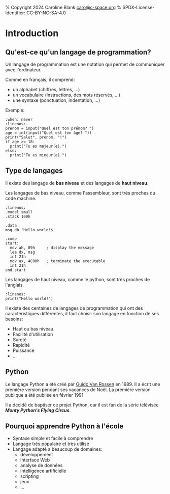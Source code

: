 % Copyright 2024 Caroline Blank <caro@c-space.org>
% SPDX-License-Identifier: CC-BY-NC-SA-4.0

# Introduction

## Qu'est-ce qu'un langage de programmation?

Un langage de programmation est une notation qui permet de communiquer avec
l'ordinateur.

Comme en français, il comprend:

- un alphabet (chiffres, lettres, ...)
- un vocabulaire (instructions, des mots réservés, ...)
- une syntaxe (ponctuation, indentation, ...)

Exemple:

```{exec} python
:when: never
:linenos:
prenom = input("Quel est ton prénom? ")
age = int(input("Quel est ton âge? "))
print("Salut", prenom, "!")
if age >= 18:
  print("Tu es majeur(e).")
else:
  print("Tu es mineur(e).")
```

## Type de langages

Il existe des langage de **bas niveau** et des langages de **haut niveau**.

Les langages de bas niveau, comme l'assembleur, sont très proches du code machine.

```{code-block}
:linenos:
.model small
.stack 100h

.data
msg db 'Hello world!$'

.code
start:
  mov ah, 09h     ; display the message
  lea dx, msg
  int 21h
  mov ax, 4C00h   ; terminate the executable
  int 21h
end start
```

Les langages de haut niveau, comme le python, sont très proches de l'anglais.

```{exec} python
:linenos:
print("Hello world!")
```

Il existe des centaines de langages de programmation qui ont des
caractéristiques différentes, il faut choisir son langage en fonction de ses
besoins:

- Haut ou bas niveau
- Facilité d'utilisation
- Sureté
- Rapidité
- Puissance
- ...

## Python

Le langage Python a été créé par [Guido Van Rossen](https://fr.wikipedia.org/wiki/Guido_van_Rossum)
en 1989. Il a écrit une première version pendant ses vacances de Noël. La
première version publique a été publiée en février 1991.

Il a décidé de baptiser ce projet Python, car il est fan de la série télévisée
***Monty Python's Flying Circus***.

## Pourquoi apprendre Python à l'école

- Syntaxe simple et facile à comprendre
- Langage très populaire et très utilisé
- Langage adapté à beaucoup de domaines:
    - développement
    - interface Web
    - analyse de données
    - intelligence artificielle
    - scripting
    - jeux
    - ...

